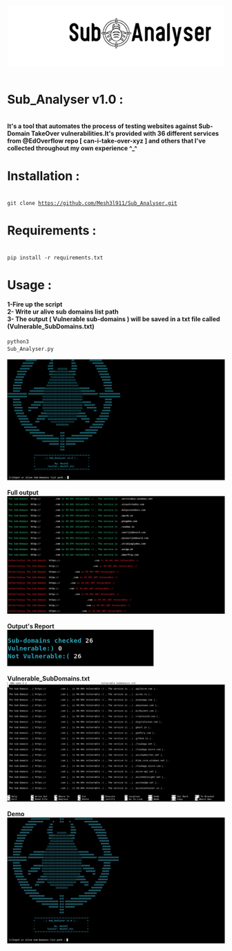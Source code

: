 ![](Sub_images/sub_logo.jpg)  <br>
<br>

# Sub_Analyser v1.0 :

<br><b>It's a tool that automates the process of testing websites against Sub-Domain TakeOver vulnerabilities.It's provided with 36 different services from @EdOverflow repo [ can-i-take-over-xyz ] and others that I've collected throughout my own experience ^_^  </b>
<br>

# Installation : 
<br><code>git clone https://github.com/Mesh3l911/Sub_Analyser.git</code>
<br>

# Requirements :
<br>
<code>pip install -r requirements.txt</code>
<br>

# Usage :
<b>1-Fire up the script <br>2- Write ur alive sub domains list path <br> 3- The output ( Vulnerable sub-domains ) will be saved in a txt file called (Vulnerable_SubDomains.txt)</b><br><br>
<code>python3 Sub_Analyser.py</code>
<br>
<br>
![](Sub_images/Front.png)  <br><br>
<b> Full output </b>
![](Sub_images/results.png)  <br><br>
<b> Output's Report </b><br>
![](Sub_images/report.png)  <br><br>
<b>Vulnerable_SubDomains.txt</b>
![](Sub_images/output.png)  <br><br>
<b>Demo</b>
![](Sub_images/sub_demo.GIF)  <br>
